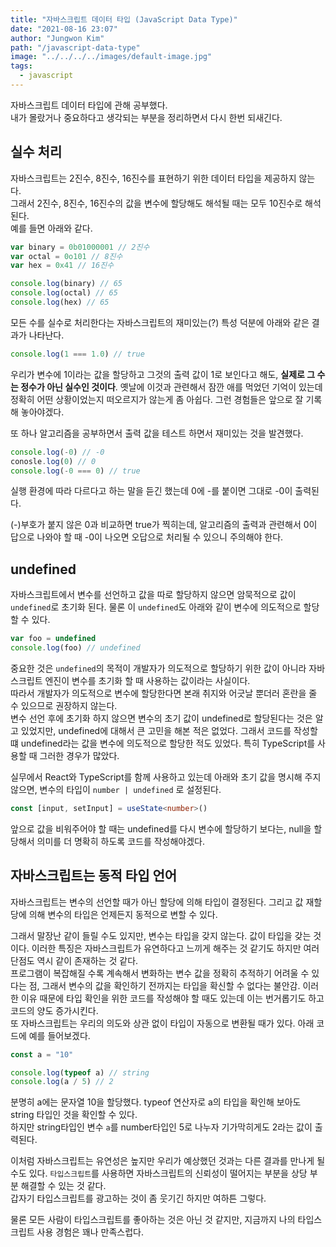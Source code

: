 ```yaml
---
title: "자바스크립트 데이터 타입 (JavaScript Data Type)"
date: "2021-08-16 23:07"
author: "Jungwon Kim"
path: "/javascript-data-type"
image: "../../../../images/default-image.jpg"
tags:
  - javascript
---
```


자바스크립트 데이터 타입에 관해 공부했다.<br/>
내가 몰랐거나 중요하다고 생각되는 부분을 정리하면서 다시 한번 되새긴다.

## 실수 처리

자바스크립트는 2진수, 8진수, 16진수를 표현하기 위한 데이터 타입을 제공하지 않는다.<br/>
그래서 2진수, 8진수, 16진수의 값을 변수에 할당해도 해석될 때는 모두 10진수로 해석된다.<br/>
예를 들면 아래와 같다.

```javascript
var binary = 0b01000001 // 2진수
var octal = 0o101 // 8진수
var hex = 0x41 // 16진수

console.log(binary) // 65
console.log(octal) // 65
console.log(hex) // 65
```

모든 수를 실수로 처리한다는 자바스크립트의 재미있는(?) 특성 덕분에 아래와 같은 결과가 나타난다.

```javascript
console.log(1 === 1.0) // true
```

우리가 변수에 1이라는 값을 할당하고 그것의 출력 값이 1로 보인다고 해도, **실제로 그 수는 정수가 아닌 실수인 것이다**. 옛날에 이것과 관련해서 잠깐 애를 먹었던 기억이 있는데 정확히 어떤 상황이었는지 떠오르지가 않는게 좀 아쉽다. 그런 경험들은 앞으로 잘 기록해 놓아야겠다.

또 하나 알고리즘을 공부하면서 출력 값을 테스트 하면서 재미있는 것을 발견했다.

```javascript
console.log(-0) // -0
conosle.log(0) // 0
console.log(-0 === 0) // true
```

실행 환경에 따라 다르다고 하는 말을 듣긴 했는데 0에 -를 붙이면 그대로 -0이 출력된다.

(-)부호가 붙지 않은 0과 비교하면 true가 찍히는데, 알고리즘의 출력과 관련해서 0이 답으로 나와야 할 때 -0이 나오면 오답으로 처리될 수 있으니 주의해야 한다.

## undefined

자바스크립트에서 변수를 선언하고 값을 따로 할당하지 않으면 암묵적으로 값이 `undefined`로 초기화 된다.
물론 이 `undefined`도 아래와 같이 변수에 의도적으로 할당할 수 있다.

```javascript
var foo = undefined
console.log(foo) // undefined
```

중요한 것은 `undefined`의 목적이 개발자가 의도적으로 할당하기 위한 값이 아니라 자바스크립트 엔진이 변수를 초기화 할 때 사용하는 값이라는 사실이다. <br/>
따라서 개발자가 의도적으로 변수에 할당한다면 본래 취지와 어긋날 뿐더러 혼란을 줄 수 있으므로 권장하지 않는다.
<br/>
변수 선언 후에 초기화 하지 않으면 변수의 초기 값이 undefined로 할당된다는 것은 알고 있었지만, undefined에 대해서 큰 고민을 해본 적은 없었다. 그래서 코드를 작성할 떄 undefined라는 값을 변수에 의도적으로 할당한 적도 있었다. 특히 TypeScript를 사용할 때 그러한 경우가 많았다.

실무에서 React와 TypeScript를 함께 사용하고 있는데 아래와 초기 값을 명시해 주지 않으면, 변수의 타입이 `number | undefined` 로 설정된다.

```typescript
const [input, setInput] = useState<number>()
```

앞으로 값을 비워주어야 할 때는 undefined를 다시 변수에 할당하기 보다는, null을 할당해서 의미를 더 명확히 하도록 코드를 작성해야겠다.

## 자바스크립트는 동적 타입 언어

자바스크립트는 변수의 선언할 때가 아닌 할당에 의해 타입이 결정된다. 그리고 값 재할당에 의해 변수의 타입은 언제든지 동적으로 변할 수 있다.

그래서 말장난 같이 들릴 수도 있지만, 변수는 타입을 갖지 않는다. 값이 타입을 갖는 것이다.
이러한 특징은 자바스크립트가 유연하다고 느끼게 해주는 것 같기도 하지만 여러 단점도 역시 같이 존재하는 것 같다.
<br/>
프로그램이 복잡해질 수록 계속해서 변화하는 변수 값을 정확히 추적하기 어려울 수 있다는 점, 그래서 변수의 값을 확인하기 전까지는 타입을 확신할 수 없다는 불안감. 이러한 이유 때문에 타입 확인을 위한 코드를 작성해야 할 때도 있는데 이는 번거롭기도 하고 코드의 양도 증가시킨다.
<br/>
또 자바스크립트는 우리의 의도와 상관 없이 타입이 자동으로 변환될 때가 있다.
아래 코드에 예를 들어보겠다.

```javascript
const a = "10"

console.log(typeof a) // string
console.log(a / 5) // 2
```

분명히 a에는 문자열 10을 할당했다. typeof 연산자로 a의 타입을 확인해 보아도 string 타입인 것을 확인할 수 있다. <br/>
하지만 string타입인 변수 `a`를 number타입인 5로 나누자 기가막히게도 2라는 값이 출력된다.

이처럼 자바스크립트는 유연성은 높지만 우리가 예상했던 것과는 다른 결과를 만나게 될 수도 있다.
`타입스크립트`를 사용하면 자바스크립트의 신뢰성이 떨어지는 부분을 상당 부분 해결할 수 있는 것 같다.<br/> 갑자기 타입스크립트를 광고하는 것이 좀 웃기긴 하지만 여하튼 그렇다.

물론 모든 사람이 타입스크립트를 좋아하는 것은 아닌 것 같지만, 지금까지 나의 타입스크립트 사용 경험은 꽤나 만족스럽다.
